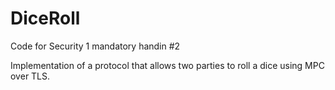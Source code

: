 # DiceRoll
Code for Security 1 mandatory handin #2

Implementation of a protocol that allows two parties to roll a dice using MPC over TLS.

